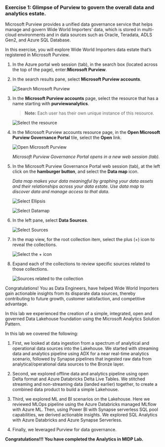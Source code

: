 ### Exercise 1: Glimpse of Purview to govern the overall data and analytics estate. <a name="tee-up-the-purview"></a>

Microsoft Purview provides a unified data governance service that helps manage and govern Wide World Importers’ data, which is stored in multi-cloud environments and in data sources such as Oracle, Teradata, ADLS Gen2, and Azure SQL Database.

In this exercise, you will explore Wide World Importers data estate that’s registered in Microsoft Purview.

1. In the Azure portal web session (tab), in the search box (located across the top of the page), enter:**Microsoft Purview**.

2. In the search results pane, select **Microsoft Purview accounts**.

   ![Search Microsoft Purview](https://github.com/CloudLabsAI-Azure/Ignite-lab/blob/main/media/img402.png?raw=true)

3. In the **Microsoft Purview accounts** page, select the resource that has a name starting with **purviewanalytics**.

    >**Note:** Each user has their own unique instance of this resource.

    ![Select the resource](https://github.com/CloudLabsAI-Azure/Ignite-lab/blob/main/media/img403.png?raw=true)

4. In the Microsoft Purview accounts resource page, in the **Open Microsoft Purview Governance Portal** tile, select the **Open** link.

    ![Open Microsoft Purview](https://github.com/CloudLabsAI-Azure/Ignite-lab/blob/main/media/image4004.png?raw=true)

    *Microsoft Purview Governance Portal opens in a new web session (tab).*

5. In the Microsoft Purview Governance Portal web session (tab), at the left click on the **hamburger button**, and select the **Data map** icon.

    *Data map makes your data meaningful by graphing your data assets and their relationships across your data estate. Use data map to discover data and manage access to that data.*

    ![Select Ellipsis](https://github.com/CloudLabsAI-Azure/Ignite-lab/blob/main/media/elipses-purview.png?raw=true)

    ![Select Datamap](https://github.com/CloudLabsAI-Azure/Ignite-lab/blob/main/media/datamap-purview.png?raw=true)

6. In the left pane, select **Data Sources**.

    ![Select Sources](https://github.com/CloudLabsAI-Azure/Ignite-lab/blob/main/media/sources-purveiw.png?raw=true)

7. In the map view, for the root collection item, select the plus (+) icon to reveal the collections.

    ![Select the + icon](https://github.com/CloudLabsAI-Azure/Ignite-lab/blob/main/media/image4009.png?raw=true)

8. Expand each of the collections to review specific sources related to those collections.

    ![Sources related to the collection](https://github.com/CloudLabsAI-Azure/Ignite-lab/blob/main/media/image4010.png?raw=true)

Congratulations! You as Data Engineers, have helped Wide World Importers gain actionable insights from its disparate data sources, thereby contributing to future growth, customer satisfaction, and competitive advantage.

In this lab we experienced the creation of a simple, integrated, open and governed Data Lakehouse foundation using the Microsoft Analytics Solution Pattern. 

In this lab we covered the following:

1. First, we looked at data ingestion from a spectrum of analytical and operational data sources into the Lakehouse. We started with streaming data and analytics pipeline using ADX for a near real-time analytics scenario, followed by Synapse pipelines that ingested raw data from analytical/operational data sources to the Bronze layer. 

2. Second, we explored offline data and analytics pipeline using open Delta format and Azure Databricks Delta Live Tables. We stitched streaming and non-streaming data (landed earlier) together, to create a combined data product to build a simple Lakehouse.

3. Third, we explored ML and BI scenarios on the Lakehouse. Here we reviewed MLOps pipeline using the Azure Databricks managed MLflow with Azure ML. Then, using Power BI with Synapse serverless SQL pool capabilities, we derived actionable insights. We explored SQL Analytics with Azure Databricks and Azure Synapse Serverless. 

4. Finally, we leveraged Purview for data governance.  

**Congratulations!!!**
**You have completed the Analytics in MIDP Lab.**
